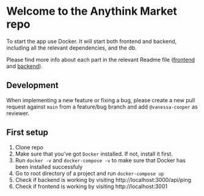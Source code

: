 # Welcome to the Anythink Market repo

To start the app use Docker. It will start both frontend and backend, including all the relevant dependencies, and the db.

Please find more info about each part in the relevant Readme file ([frontend](frontend/readme.md) and [backend](backend/README.md)).

## Development

When implementing a new feature or fixing a bug, please create a new pull request against `main` from a feature/bug branch and add `@vanessa-cooper` as reviewer.

## First setup

1. Clone repo
2. Make sure that you've got `Docker` installed. If not, install it first.
3. Run `docker -v` and `docker-compose -v` to make sure that Docker has been installed successfuly
4. Go to root directory of a project and run `docker-compose up`
5. Check if backend is working by visiting http://localhost:3000/api/ping
6. Check if frontend is working by visiting http://localhost:3001
